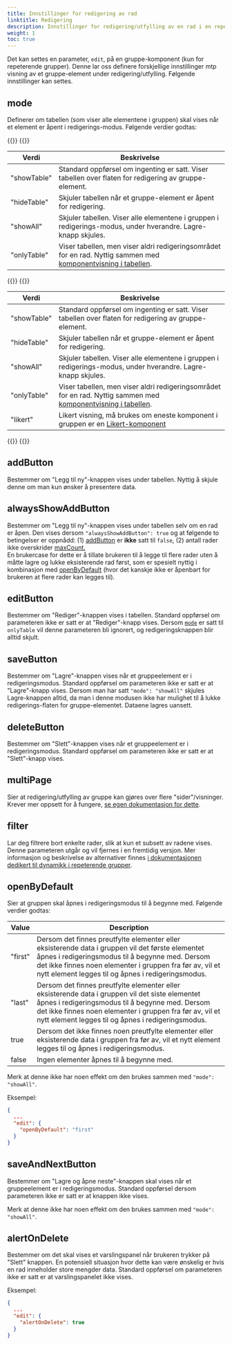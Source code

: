 ```yaml
---
title: Innstillinger for redigering av rad
linktitle: Redigering
description: Innstillinger for redigering/utfylling av en rad i en repeterende gruppe
weight: 1
toc: true
---
```


Det kan settes en parameter, `edit`, på en gruppe-komponent (kun for repeterende grupper). Denne lar oss definere forskjellige innstillinger
mtp visning av et gruppe-element under redigering/utfylling. Følgende innstillinger kan settes.

## mode

Definerer om tabellen (som viser alle elementene i gruppen) skal vises når et element er åpent i redigerings-modus.
Følgende verdier godtas:

{{<content-version-selector classes="border-box">}}
{{<content-version-container version-label="v4 (App Frontend)">}}

| Verdi       | Beskrivelse                                                                                                                                                         |
|-------------|---------------------------------------------------------------------------------------------------------------------------------------------------------------------|
| "showTable" | Standard oppførsel om ingenting er satt. Viser tabellen over flaten for redigering av gruppe-element.                                                               |
| "hideTable" | Skjuler tabellen når et gruppe-element er åpent for redigering.                                                                                                     |
| "showAll"   | Skjuler tabellen. Viser alle elementene i gruppen i redigerings-modus, under hverandre. Lagre-knapp skjules.                                                        |
| "onlyTable" | Viser tabellen, men viser aldri redigeringsområdet for en rad. Nyttig sammen med [komponentvisning i tabellen](../table#visning-av-komponenter-direkte-i-tabellen). |

{{</content-version-container >}}
{{<content-version-container version-label="v3 (App Frontend)">}}

| Verdi       | Beskrivelse                                                                                                                                                         |
|-------------|---------------------------------------------------------------------------------------------------------------------------------------------------------------------|
| "showTable" | Standard oppførsel om ingenting er satt. Viser tabellen over flaten for redigering av gruppe-element.                                                               |
| "hideTable" | Skjuler tabellen når et gruppe-element er åpent for redigering.                                                                                                     |
| "showAll"   | Skjuler tabellen. Viser alle elementene i gruppen i redigerings-modus, under hverandre. Lagre-knapp skjules.                                                        |
| "onlyTable" | Viser tabellen, men viser aldri redigeringsområdet for en rad. Nyttig sammen med [komponentvisning i tabellen](../table#visning-av-komponenter-direkte-i-tabellen). |
| "likert"    | Likert visning, må brukes om eneste komponent i gruppen er en [Likert-komponent](../../../../components/likert)                                                     |

{{</content-version-container>}}
{{</content-version-selector>}}

## addButton

Bestemmer om "Legg til ny"-knappen vises under tabellen. Nyttig å skjule denne om man kun ønsker å presentere data.

## alwaysShowAddButton

Bestemmer om "Legg til ny"-knappen vises under tabellen selv om en rad er åpen. Den vises dersom ``"alwaysShowAddButton": true`` og at følgende to betingelser er oppnådd: (1) [addButton](http://docs.altinn.studio/app/development/ux/fields/grouping/alternatives/#addbutton) er **ikke** satt til ``false``, (2) antall rader ikke overskrider [maxCount.](http://docs.altinn.studio/nb/app/development/ux/fields/grouping/setup/)\
En brukercase for dette er å tillate brukeren til å legge til flere rader uten å måtte lagre og lukke eksisterende rad først, som er spesielt nyttig i kombinasjon med [openByDefault](http://docs.altinn.studio/nb/app/development/ux/fields/grouping/alternatives/#openbydefault) (hvor det kanskje ikke er åpenbart for brukeren at flere rader kan legges til).

## editButton
Bestemmer om "Rediger"-knappen vises i tabellen. Standard oppførsel om parameteren ikke er satt er at "Rediger"-knapp vises.
Dersom [`mode`](#mode) er satt til `onlyTable` vil denne parameteren bli ignorert, og redigeringsknappen blir alltid skjult.

## saveButton
Bestemmer om "Lagre"-knappen vises når et gruppeelement er i redigeringsmodus. Standard oppførsel om parameteren ikke er satt er at "Lagre"-knapp vises.
Dersom man har satt `"mode": "showAll"` skjules Lagre-knappen alltid, da man i denne modusen ikke har mulighet til å lukke redigerings-flaten for
gruppe-elementet. Dataene lagres uansett.

## deleteButton

Bestemmer om "Slett"-knappen vises når et gruppeelement er i redigeringsmodus. Standard oppførsel om parameteren ikke er satt er at "Slett"-knapp vises.

## multiPage

Sier at redigering/utfylling av gruppe kan gjøres over flere "sider"/visninger. Krever mer oppsett for å fungere,
[se egen dokumentasjon for dette](../multipage).

## filter

Lar deg filtrere bort enkelte rader, slik at kun et subsett av radene vises. Denne parameteren utgår og vil
fjernes i en fremtidig versjon. Mer informasjon og beskrivelse av alternativer finnes [i dokumentasjonen dedikert til dynamikk i repeterende grupper](../dynamics).

## openByDefault

Sier at gruppen skal åpnes i redigeringsmodus til å begynne med. Følgende verdier godtas:

| Value   | Description                                                                                                                                                                                                                                                           |
|---------|-----------------------------------------------------------------------------------------------------------------------------------------------------------------------------------------------------------------------------------------------------------------------|
| "first" | Dersom det finnes preutfylte elementer eller eksisterende data i gruppen vil det første elementet åpnes i redigeringsmodus til å begynne med. Dersom det ikke finnes noen elementer i gruppen fra før av, vil et nytt element legges til og åpnes i redigeringsmodus. |
| "last"  | Dersom det finnes preutfylte elementer eller eksisterende data i gruppen vil det siste elementet åpnes i redigeringsmodus til å begynne med. Dersom det ikke finnes noen elementer i gruppen fra før av, vil et nytt element legges til og åpnes i redigeringsmodus.  |
| true    | Dersom det ikke finnes noen preutfylte elementer eller eksisterende data i gruppen fra før av, vil et nytt element legges til og åpnes i redigeringsmodus.                                                                                                            |
| false   | Ingen elementer åpnes til å begynne med.                                                                                                                                                                                                                              |

Merk at denne ikke har noen effekt om den brukes sammen med `"mode": "showAll"`.

Eksempel:

```json
{
  ...
  "edit": {
    "openByDefault": "first"
  }
}
```

## saveAndNextButton

Bestemmer om "Lagre og åpne neste"-knappen skal vises når et gruppeelement er i redigeringsmodus. Standard oppførsel dersom parameteren ikke er satt er at knappen ikke vises.

Merk at denne ikke har noen effekt om den brukes sammen med `"mode": "showAll"`.

## alertOnDelete

Bestemmer om det skal vises et varslingspanel når brukeren trykker på "Slett" knappen. En potensiell situasjon hvor dette kan være ønskelig er hvis en rad inneholder store mengder data.
Standard oppførsel om parameteren ikke er satt er at varslingspanelet ikke vises.

Eksempel:

```json
{
  ...
  "edit": {
    "alertOnDelete": true
  }
}
```

